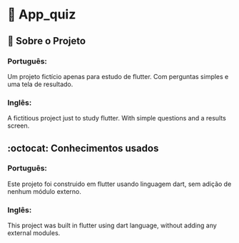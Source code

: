 # 📱 App_quiz

## :memo: Sobre o Projeto<br>
### Português:<br>
Um projeto fictício apenas para estudo de flutter.
Com perguntas simples e uma tela de resultado.

### Inglês:<br>
A fictitious project just to study flutter.
With simple questions and a results screen.

## :octocat: Conhecimentos usados
### Português:<br>
Este projeto foi construido em flutter usando linguagem dart, sem adição de nenhum módulo externo.

### Inglês:<br>
This project was built in flutter using dart language, without adding any external modules.
